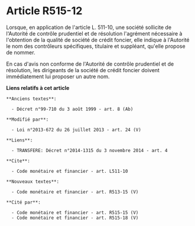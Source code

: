 # Article R515-12

Lorsque, en application de l'article L. 511-10, une société sollicite de l'Autorité de contrôle prudentiel et de résolution
l'agrément nécessaire à l'obtention de la qualité de société de crédit foncier, elle indique à l'Autorité le nom des
contrôleurs spécifiques, titulaire et suppléant, qu'elle propose de nommer. 

En cas d'avis non conforme de l'Autorité de contrôle prudentiel et de résolution, les dirigeants de la société de crédit
foncier doivent immédiatement lui proposer un autre nom.

**Liens relatifs à cet article**

	**Anciens textes**:

	  - Décret n°99-710 du 3 août 1999 - art. 8 (Ab)

	**Modifié par**:

	  - Loi n°2013-672 du 26 juillet 2013 - art. 24 (V)

	**Liens**:

	  - TRANSFERE: Décret n°2014-1315 du 3 novembre 2014 - art. 4

	**Cite**:

	  - Code monétaire et financier - art. L511-10

	**Nouveaux textes**:

	  - Code monétaire et financier - art. R513-15 (V)

	**Cité par**:

	  - Code monétaire et financier - art. R515-15 (V)
	  - Code monétaire et financier - art. R515-18 (V)
